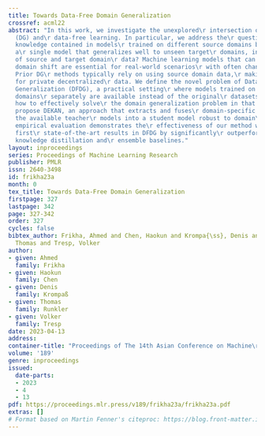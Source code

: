 ```yaml
---
title: Towards Data-Free Domain Generalization
crossref: acml22
abstract: "In this work, we investigate the unexplored\r intersection of domain generalization
  (DG) and\r data-free learning. In particular, we address the\r question: How can
  knowledge contained in models\r trained on different source domains be merged into
  a\r single model that generalizes well to unseen target\r domains, in the absence
  of source and target domain\r data? Machine learning models that can cope with\r
  domain shift are essential for real-world scenarios\r with often changing data distributions.
  Prior DG\r methods typically rely on using source domain data,\r making them unsuitable
  for private decentralized\r data. We define the novel problem of Data-Free\r Domain
  Generalization (DFDG), a practical setting\r where models trained on the source
  domains\r separately are available instead of the original\r datasets, and investigate
  how to effectively solve\r the domain generalization problem in that case. We\r
  propose DEKAN, an approach that extracts and fuses\r domain-specific knowledge from
  the available teacher\r models into a student model robust to domain\r shift. Our
  empirical evaluation demonstrates the\r effectiveness of our method which achieves
  first\r state-of-the-art results in DFDG by significantly\r outperforming data-free
  knowledge distillation and\r ensemble baselines."
layout: inproceedings
series: Proceedings of Machine Learning Research
publisher: PMLR
issn: 2640-3498
id: frikha23a
month: 0
tex_title: Towards Data-Free Domain Generalization
firstpage: 327
lastpage: 342
page: 327-342
order: 327
cycles: false
bibtex_author: Frikha, Ahmed and Chen, Haokun and Krompa{\ss}, Denis and Runkler,
  Thomas and Tresp, Volker
author:
- given: Ahmed
  family: Frikha
- given: Haokun
  family: Chen
- given: Denis
  family: Krompaß
- given: Thomas
  family: Runkler
- given: Volker
  family: Tresp
date: 2023-04-13
address:
container-title: "Proceedings of The 14th Asian Conference on Machine\r Learning"
volume: '189'
genre: inproceedings
issued:
  date-parts:
  - 2023
  - 4
  - 13
pdf: https://proceedings.mlr.press/v189/frikha23a/frikha23a.pdf
extras: []
# Format based on Martin Fenner's citeproc: https://blog.front-matter.io/posts/citeproc-yaml-for-bibliographies/
---
```

